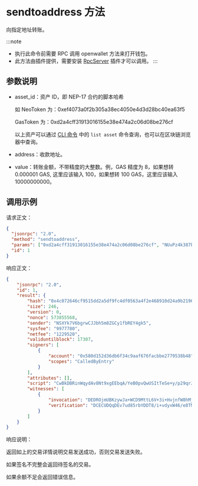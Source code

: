 # sendtoaddress 方法

向指定地址转账。

:::note
- 执行此命令前需要 RPC 调用 openwallet 方法来打开钱包。
- 此方法由插件提供，需要安装 [RpcServer](https://github.com/neo-project/neo-modules/releases) 插件才可以调用。
:::
## 参数说明

- asset_id：资产 ID，即 NEP-17 合约的脚本哈希

  如 NeoToken 为：0xef4073a0f2b305a38ec4050e4d3d28bc40ea63f5

  GasToken 为：0xd2a4cff31913016155e38e474a2c06d08be276cf

  以上资产可以通过 [CLI 命令](../../../../node/cli/cli.md) 中的 `list asset` 命令查询，也可以在区块链浏览器中查询。

- address：收款地址。

- value：转账金额，不带精度的大整数。例，GAS 精度为 8，如果想转 0.000001 GAS, 这里应该输入 100，如果想转 100 GAS，这里应该输入 10000000000。

## 调用示例

请求正文：

```json
{
  "jsonrpc": "2.0",
  "method": "sendtoaddress",
  "params": ["0xd2a4cff31913016155e38e474a2c06d08be276cf", "NUuPz4k387bHuySx2e2RWhZj5SpF8V4Csy", 100],
  "id": 1
}
```

响应正文：

```json
{
    "jsonrpc": "2.0",
    "id": 1,
    "result": {
        "hash": "0x4c072646cf9515dd2a5df9fc4df0563a4f2e468910d24a9b2196743bcea8b8f0",
        "size": 246,
        "version": 0,
        "nonce": 573855568,
        "sender": "NSXYk7V6bgrwCJJbh5m8ZGCy1fbREY4gk5",
        "sysfee": "9977780",
        "netfee": "1229520",
        "validuntilblock": 17307,
        "signers": [
            {
                "account": "0x580d152d36db6f34c9aaf676facbbe2779538b48",
                "scopes": "CalledByEntry"
            }
        ],
        "attributes": [],
        "script": "CwBkDBRinWqydAv8Nt9xgEEbqA/YeB0pvQwUSItTeSe+y/p29qrJNG/bNi0VDVgUwB8MCHRyYW5zZmVyDBTPduKL0AYsSkeO41VhARMZ88+k0kFifVtSOQ==",
        "witnesses": [
            {
                "invocation": "DEDROjmUBKzywJa+WCD9MttL6V+3i+HvjnfW8hMjT5y8zMcXzqt4HI2/72YM/aS2nfWPXOfJVXZmK/89mSJqPVX6",
                "verification": "DCECUDQqDEv7ud85rbYDDT8/i+vdyxW46/e8TMrafzqJui5BVuezJw=="
            }
        ]
    }
}
```

响应说明：

返回如上的交易详情说明交易发送成功，否则交易发送失败。

如果签名不完整会返回待签名的交易。

如果余额不足会返回错误信息。
